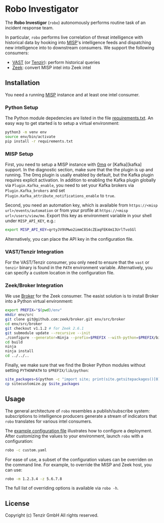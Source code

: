 # Robo Investigator

The **Robo Investigor** (`robo`) autonomously performs routine task of an
incident response team.

In particular, `robo` performs live correlation of threat intelligence with
historical data by hooking into [MISP][misp]'s intelligence feeds and
dispatching new intelligence into to downstream consumers. We support the
following consumers:

- [VAST][vast] (or [Tenzir][tenzir]): perform historical queries
- [Zeek][zeek]: convert MISP intel into Zeek intel

## Installation

You need a running [MISP][misp] instance and at least one intel consumer.

### Python Setup

The Python module depedencies are listed in the file
[requirements.txt](requirements.txt). An easy way to get started is to setup a
virtual environment:


```sh
python3 -m venv env
source env/bin/activate
pip install -r requirements.txt
```

### MISP Setup

First, you need to setup a MISP instance with [0mq][misp-zmq-config] or
[Kafka][kafka] support. In the diagnostic section, make sure that the the
plugin is up and running. The 0mq plugin is usally enabled by default, but the
Kafka plugin requires explicit activation. In addition to enabling the Kafka
plugin globally via `Plugin.Kafka_enable`, you need to set your Kafka brokers
via `Plugin.Kafka_brokers` and set
`Plugin.Kafka_attribute_notifications_enable` to `true`.

Second, you need an automation key, which is available from
`https://<misp url>/events/automation` or from your profile at
`https://<misp url>/users/view/me`. Export this key as environment variable in
your shell under `MISP_API_KEY`, e.g.:

```sh
export MISP_API_KEY=qrtyJV9VMwo2immC8S4cZEaqFEK4m13UrlTvoSGl
```

Alternatively, you can place the API key in the configuration file.

### VAST/Tenzir Integration

For the VAST/Tenzir consumer, you only need to ensure that the `vast` or
`tenzir` binary is found in the `PATH` environment variable. Alternatively, you
can specify a custom location in the configuration file.

### Zeek/Broker Integration

We use [Broker][broker] for the Zeek consumer. The easist solution is to
install Broker into a Python virtual environment:

```sh
export PREFIX="$(pwd)/env"
mkdir env/src
git clone git@github.com:zeek/broker.git env/src/broker
cd env/src/broker
git checkout v1.1.2 # for Zeek 2.6.1
git submodule update --recursive --init
./configure --generator=Ninja --prefix=$PREFIX --with-python=$PREFIX/bin/python
cd build
ninja
ninja install
cd ../../..
```

Finally, we make sure that we find the Broker Python modules without setting
`PYTHONPATH` to `$PREFIX/lib/python`:

```sh
site_packages=$(python -c "import site; print(site.getsitepackages()[0])")
cp sitecustomize.py $site_packages
```

## Usage

The general architecture of `robo` resembles a publish/subscribe system:
subscriptions to intelligence producers generate a stream of indicators that
`robo` translates for various intel consumers.

The [example configuration file](config.yaml) illustrates how to configure a
deployment. After customizing the values to your environment, launch `robo`
with a configuration:

```sh
robo -c custom.yaml
```

For ease of use, a subset of the configuration values can be overriden on the
command line. For example, to override the MISP and Zeek host, you can use:

```sh
robo -m 1.2.3.4 -z 5.6.7.8
```

The full list of overriding options is available via `robo -h`.

## License

Copyright (c) Tenzir GmbH
All rights reserved.

[misp]: https://github.com/misp/misp
[vast]: https://github.com/vast-io/vast
[broker]: https://github.com/zeek/broker
[tenzir]: https://docs.tenzir.com
[zeek]: https://www.zeek.org
[misp-zmq-config]: https://github.com/MISP/misp-book/tree/master/misp-zmq#misp-zeromq-configuration
